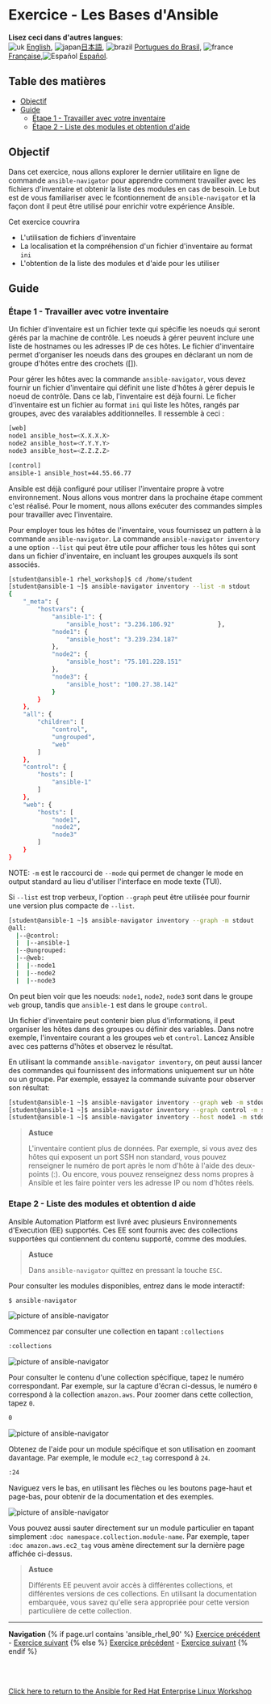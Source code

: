# Exercice - Les Bases d'Ansible <!-- omit in toc -->

**Lisez ceci dans d'autres langues**:
<br>![uk](../../../images/uk.png) [English](README.md),  ![japan](../../../images/japan.png)[日本語](README.ja.md), ![brazil](../../../images/brazil.png) [Portugues do Brasil](README.pt-br.md), ![france](../../../images/fr.png) [Française](README.fr.md),![Español](../../../images/col.png) [Español](README.es.md).

## Table des matières <!-- omit in toc -->

- [Objectif](#objectif)
- [Guide](#guide)
  - [Étape 1 - Travailler avec votre inventaire](#Étape-1---travailler-avec-votre-inventaire)
  - [Étape 2 - Liste des modules et obtention d'aide](#Étape-4---liste-des-modules-et-obtention-d-aide)

## Objectif

Dans cet exercice, nous allons explorer le dernier utilitaire en ligne de commande `ansible-navigator` pour apprendre comment travailler avec les fichiers d'inventaire et obtenir la liste des modules en cas de besoin. Le but est de vous familiariser avec le fcontionnement de `ansible-navigator` et la façon dont il peut être utilisé pour enrichir votre expérience Ansible.

Cet exercice couvrira
* L'utilisation de fichiers d'inventaire
* La localisation et la compréhension d'un fichier d'inventaire au format `ini`
* L'obtention de la liste des modules et d'aide pour les utiliser

## Guide

### Étape 1 - Travailler avec votre inventaire

Un fichier d'inventaire est un fichier texte qui spécifie les noeuds qui seront gérés par la machine de contrôle. Les noeuds à gérer peuvent inclure une liste de hostnames ou les adresses IP de ces hôtes. Le fichier d'inventaire permet d'organiser les noeuds dans des groupes en déclarant un nom de groupe d'hôtes entre des crochets ([]).

Pour gérer les hôtes avec la commande `ansible-navigator`, vous devez fournir un fichier d'inventaire qui définit une liste d'hôtes à gérer depuis le noeud de contrôle. Dans ce lab, l'inventaire est déjà fourni. Le ficher d'inventaire est un fichier au format `ini` qui liste les hôtes, rangés par groupes, avec des varaiables additionnelles. Il ressemble à ceci :

```bash
[web]
node1 ansible_host=<X.X.X.X>
node2 ansible_host=<Y.Y.Y.Y>
node3 ansible_host=<Z.Z.Z.Z>

[control]
ansible-1 ansible_host=44.55.66.77
```

Ansible est déjà configuré pour utiliser l'inventaire propre à votre environnement. Nous allons vous montrer dans la prochaine étape comment c'est réalisé. Pour le moment, nous allons exécuter des commandes simples pour travailler avec l'inventaire.

Pour employer tous les hôtes de l'inventaire, vous fournissez un pattern à la commande `ansible-navigator`. La commande `ansible-navigator inventory` a une option `--list` qui peut être utile pour afficher tous les hôtes qui sont dans un fichier d'inventaire, en incluant les groupes auxquels ils sont associés.

```bash
[student@ansible-1 rhel_workshop]$ cd /home/student
[student@ansible-1 ~]$ ansible-navigator inventory --list -m stdout
{
    "_meta": {
        "hostvars": {
            "ansible-1": {
                "ansible_host": "3.236.186.92"            },
            "node1": {
                "ansible_host": "3.239.234.187"
            },
            "node2": {
                "ansible_host": "75.101.228.151"
            },
            "node3": {
                "ansible_host": "100.27.38.142"
            }
        }
    },
    "all": {
        "children": [
            "control",
            "ungrouped",
            "web"
        ]
    },
    "control": {
        "hosts": [
            "ansible-1"
        ]
    },
    "web": {
        "hosts": [
            "node1",
            "node2",
            "node3"
        ]
    }
}

```

NOTE: `-m` est le raccourci de `--mode` qui permet de changer le mode en output standard au lieu d'utiliser l'interface en mode texte (TUI).

Si `--list` est trop verbeux, l'option `--graph` peut être utilisée pour fournir une version plus compacte de `--list`.

```bash
[student@ansible-1 ~]$ ansible-navigator inventory --graph -m stdout
@all:
  |--@control:
  |  |--ansible-1
  |--@ungrouped:
  |--@web:
  |  |--node1
  |  |--node2
  |  |--node3

```

On peut bien voir que les noeuds: `node1`, `node2`, `node3` sont dans le groupe `web` group, tandis que `ansible-1` est dans le groupe `control`.

Un fichier d'inventaire peut contenir bien plus d'informations, il peut organiser les hôtes dans des groupes ou définir des variables. Dans notre exemple, l'inventaire courant a les groupes `web` et `control`. Lancez Ansible avec ces patterns d'hôtes et observez le résultat.

En utilisant la commande `ansible-navigator inventory`, on peut aussi lancer des commandes qui fournissent des informations uniquement sur un hôte ou un groupe. Par exemple, essayez la commande suivante pour observer son résultat:

```bash
[student@ansible-1 ~]$ ansible-navigator inventory --graph web -m stdout
[student@ansible-1 ~]$ ansible-navigator inventory --graph control -m stdout
[student@ansible-1 ~]$ ansible-navigator inventory --host node1 -m stdout
```

> **Astuce**
>
> L'inventaire contient plus de données. Par exemple, si vous avez des hôtes qui exposent un port SSH non standard, vous pouvez renseigner le numéro de port après le nom d'hôte à l'aide des deux-points (:). Ou encore, vous pouvez renseignez dess noms propres à Ansible et les faire pointer vers les adresse IP ou nom d'hôtes réels.

### Etape 2 - Liste des modules et obtention d aide

Ansible Automation Platform est livré avec plusieurs Environnements d'Execution (EE) supportés. Ces EE sont fournis avec des collections supportées qui contiennent du contenu supporté, comme des modules.

> **Astuce**
>
> Dans `ansible-navigator` quittez en pressant la touche `ESC`.

Pour consulter les modules disponibles, entrez dans le mode interactif:

```bash
$ ansible-navigator
```

![picture of ansible-navigator](images/interactive-mode.png)

Commencez par consulter une collection en tapant `:collections`

```bash
:collections
```

![picture of ansible-navigator](images/interactive-collections.png)

Pour consulter le contenu d'une collection spécifique, tapez le numéro correspondant. Par exemple, sur la capture d'écran ci-dessus, le numéro `0` correspond à la collection `amazon.aws`. Pour zoomer dans cette collection, tapez `0`.

```bash
0
```

![picture of ansible-navigator](images/interactive-aws.png)

Obtenez de l'aide pour un module spécifique et son utilisation en zoomant davantage. Par exemple, le module `ec2_tag` correspond à `24`.

```bash
:24
```

Naviguez vers le bas, en utilisant les flèches ou les boutons page-haut et page-bas, pour obtenir de la documentation et des exemples.

![picture of ansible-navigator](images/interactive-ec2-tag.png)

Vous pouvez aussi sauter directement sur un module particulier en tapant simplement `:doc namespace.collection.module-name`. Par exemple, taper `:doc amazon.aws.ec2_tag` vous amène directement sur la dernière page affichée ci-dessus.

> **Astuce**
>
> Différents EE peuvent avoir accès à différentes collections, et différentes versions de ces collections. En utilisant la documentation embarquée, vous savez qu'elle sera appropriée pour cette version particulière de cette collection.

---
**Navigation**
{% if page.url contains 'ansible_rhel_90' %}
[Exercice précédent](../1-setup/README.fr.md) - [Exercice suivant](../3-playbook/README.fr.md)
{% else %}
[Exercice précédent](../1.1-setup/README.fr.md) - [Exercice suivant](../1.3-playbook/README.fr.md)
{% endif %}
<br><br>

<br>

[Click here to return to the Ansible for Red Hat Enterprise Linux Workshop](../README.fr.md)
